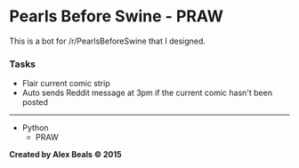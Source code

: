 # Pearls Before Swine - PRAW
This is a bot for /r/PearlsBeforeSwine that I designed.

### Tasks
* Flair current comic strip
* Auto sends Reddit message at 3pm if the current comic hasn't been posted

---
<ul>
<li>
Python
<ul>
<li>PRAW</li>
</ul>
</li>
</ul>

**Created by Alex Beals © 2015**

